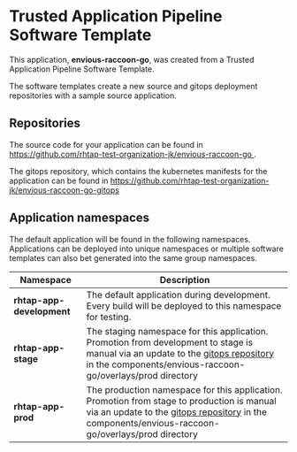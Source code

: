 # Trusted Application Pipeline Software Template

This application, **envious-raccoon-go**, was created from a Trusted Application Pipeline Software Template.

The software templates create a new source and gitops deployment repositories with a sample source application. 

## Repositories

The source code for your application can be found in [https://github.com/rhtap-test-organization-jk/envious-raccoon-go ](https://github.com/rhtap-test-organization-jk/envious-raccoon-go ).
 
The gitops repository, which contains the kubernetes manifests for the application can be found in 
[https://github.com/rhtap-test-organization-jk/envious-raccoon-go-gitops ](https://github.com/rhtap-test-organization-jk/envious-raccoon-go-gitops ) 

## Application namespaces 

The default application will be found in the following namespaces. Applications can be deployed into unique namespaces or multiple software templates can also bet generated into the same group namespaces.  

|  Namespace   |  Description   |  
| -------- | -------- |   
| **rhtap-app-development** | The default application during development. Every build will be deployed to this namespace for testing. | 
| **rhtap-app-stage** | The staging namespace for this application. Promotion from development to stage is manual via an update to the [gitops repository](https://github.com/rhtap-test-organization-jk/envious-raccoon-go-gitops ) in the components/envious-raccoon-go/overlays/prod directory |  
| **rhtap-app-prod** | The production namespace for this application. Promotion from stage to production is manual via an update to the [gitops repository](https://github.com/rhtap-test-organization-jk/envious-raccoon-go-gitops ) in the components/envious-raccoon-go/overlays/prod directory | 